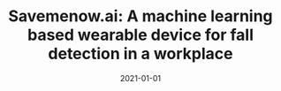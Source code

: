 ---
title: 'Savemenow.ai: A machine learning based wearable device for fall detection in a workplace'
collection: publications
permalink: /publication/2021-01-01-Studies in Computational Intelligence-Savemenow.ai-A.md
excerpt: 'E. Anceschi, G.  Bonifazi, M.C.  De Donato, E.  Corradini, D.  Ursino, L.  Virgili'
date: 2021-01-01
venue: 'Studies in Computational Intelligence'
link: 'https://doi.org/10.1007/978-3-030-52067-0_22'
location: 'Polytechnic University of Marche'
---